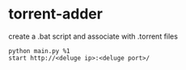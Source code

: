 # torrent-adder

create a .bat script and associate with .torrent files

```
python main.py %1
start http://<deluge ip>:<deluge port>/
```
